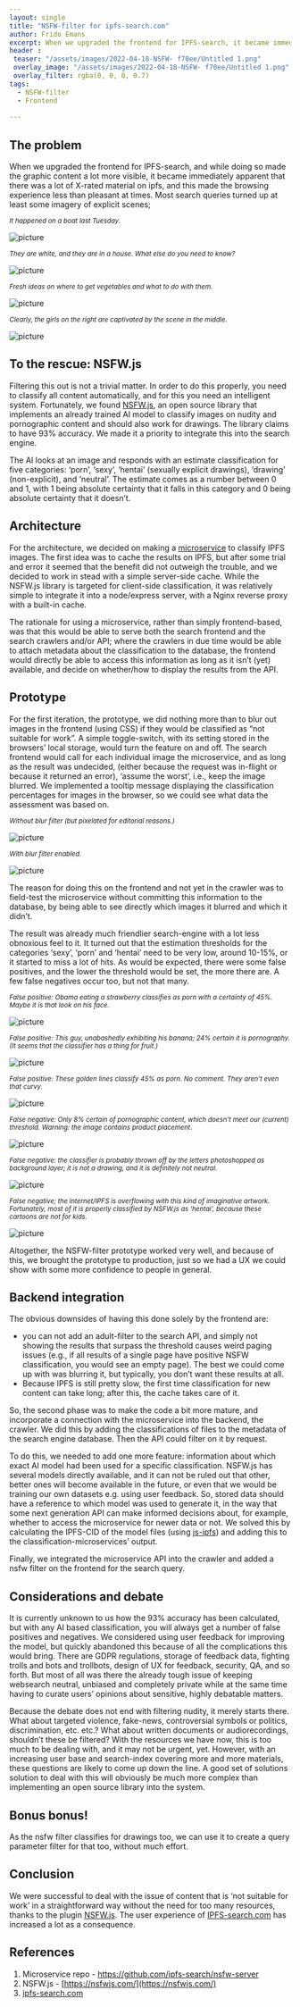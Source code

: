 ```yaml
---
layout: single
title: "NSFW-filter for ipfs-search.com"
author: Frido Emans
excerpt: When we upgraded the frontend for IPFS-search, it became immediately apparent that there was a lot of X-rated material on ipfs, and this made the browsing experience less than pleasant at times.
header :
 teaser: "/assets/images/2022-04-18-NSFW- f70ee/Untitled 1.png" 
 overlay_image: "/assets/images/2022-04-18-NSFW- f70ee/Untitled 1.png"
 overlay_filter: rgba(0, 0, 0, 0.7)
tags:
  - NSFW-filter
  - Frontend
  
---
```

## The problem

When we upgraded the frontend for IPFS-search, and while doing so made the graphic content a lot more visible, it became immediately apparent that there was a lot of X-rated material on ipfs, and this made the browsing experience less than pleasant at times. Most search queries turned up at least some imagery of explicit scenes;


<sub>*It happened on a boat last Tuesday.*</sub> 

<img src="/assets/images/2022-04-18-NSFW- f70ee/Untitled.png" alt="picture" />

<sub>*They are white, and they are in a house. What else do you need to know?*</sub>

<img src="/assets/images/2022-04-18-NSFW- f70ee/Untitled 1.png" alt="picture" />

<sub>*Fresh ideas on where to get vegetables and what to do with them.*</sub>

<img src="/assets/images/2022-04-18-NSFW- f70ee/Untitled 2.png" alt="picture" />

<sub>*Clearly, the girls on the right are captivated by the scene in the middle.*</sub> 

<img src="/assets/images/2022-04-18-NSFW- f70ee/Untitled 3.png" alt="picture" />


## To the rescue: NSFW.js

Filtering this out is not a trivial matter. In order to do this properly, you need to classify all content automatically, and for this you need an intelligent system. Fortunately, we found [NSFW.js](http://nsfwjs.com), an open source library that implements an already trained AI model to classify images on nudity and pornographic content and should also work for drawings. The library claims to have 93% accuracy. We made it a priority to integrate this into the search engine.

The AI looks at an image and responds with an estimate classification for five categories: ‘porn’, ‘sexy’, ‘hentai’ (sexually explicit drawings), ‘drawing’ (non-explicit), and ‘neutral’. The estimate comes as a number between 0 and 1, with 1 being absolute certainty that it falls in this category and 0 being absolute certainty that it doesn’t. 

## Architecture

For the architecture, we decided on making a [microservice](https://github.com/ipfs-search/nsfw-server) to classify IPFS images. The first idea was to cache the results on IPFS, but after some trial and error it seemed that the benefit did not outweigh the trouble, and we decided to work in stead with a simple server-side cache. While the NSFW.js library is targeted for client-side classification, it was relatively simple to integrate it into a node/express server, with a Nginx reverse proxy with a built-in cache. 

The rationale for using a microservice, rather than simply frontend-based, was that this would be able to serve both the search frontend and the search crawlers and/or API; where the crawlers in due time would be able to attach metadata about the classification to the database, the frontend would directly be able to access this information as long as it isn’t (yet) available, and decide on whether/how to display the results from the API. 

## Prototype

For the first iteration, the prototype, we did nothing more than to blur out images in the frontend (using CSS) if they would be classified as “not suitable for work”. A simple toggle-switch, with its setting stored in the browsers’ local storage, would turn the feature on and off. The search frontend would call for each individual image the microservice, and as long as the result was undecided, (either because the request was in-flight or because it returned an error), ‘assume the worst’, i.e., keep the image blurred. We implemented a tooltip message displaying the classification percentages for images in the browser, so we could see what data the assessment was based on.

<sub>*Without blur filter (but pixelated for editorial reasons.)*</sub>

<img src="/assets/images/2022-04-18-NSFW- f70ee/Untitled 4.png" alt="picture" />

<sub>*With blur filter enabled.*</sub>

<img src="/assets/images/2022-04-18-NSFW- f70ee/Untitled 5.png" alt="picture" />

The reason for doing this on the frontend and not yet in the crawler was to field-test the microservice without committing this information to the database, by being able to see directly which images it blurred and which it didn’t. 

The result was already much friendlier search-engine with a lot less obnoxious feel to it. It turned out that the estimation thresholds for the categories ‘sexy’, ‘porn’ and ‘hentai’ need to be very low, around 10-15%, or it started to miss a lot of hits. As would be expected, there were some false positives, and the lower the threshold would be set, the more there are. A few false negatives occur too, but not that many. 

<sub>*False positive: Obama eating a strawberry classifies as porn with a certainty of 45%. Maybe it is that look on his face.*</sub>

<img src="/assets/images/2022-04-18-NSFW- f70ee/Untitled 6.png" alt="picture" />

<sub>*False positive: This guy, unabashedly exhibiting his banana; 24% certain it is pornography. (It seems that the classifier has a thing for fruit.)*</sub>

<img src="/assets/images/2022-04-18-NSFW- f70ee/Untitled 7.png" alt="picture" />

<sub>*False positive: These golden lines classify 45% as porn. No comment. They aren’t even that curvy.*</sub>

<img src="/assets/images/2022-04-18-NSFW- f70ee/Untitled 8.png" alt="picture" />

<sub>*False negative: Only 8% certain of pornographic content, which doesn’t meet our (current) threshold. Warning: the image contains product placement.*</sub>

<img src="/assets/images/2022-04-18-NSFW- f70ee/Untitled 9.png" alt="picture" />

<sub>*False negative: the classifier is probably thrown off by the letters photoshopped as background layer; it is not a drawing, and it is definitely not neutral.*</sub>

<img src="/assets/images/2022-04-18-NSFW- f70ee/Untitled 10.png" alt="picture" />

<sub>*False negative; the internet/IPFS is overflowing with this kind of imaginative artwork. Fortunately, most of it is properly classified by NSFW.js as ‘hentai’, because these cartoons are not for kids.*</sub>

<img src="/assets/images/2022-04-18-NSFW- f70ee/Untitled 11.png" alt="picture" />

Altogether, the NSFW-filter prototype worked very well, and because of this, we brought the prototype to production, just so we had a UX we could show with some more confidence to people in general. 

## Backend integration

The obvious downsides of having this done solely by the frontend are:

- you can not add an adult-filter to the search API, and simply not showing the results that surpass the threshold causes weird paging issues (e.g., if all results of a single page have positive NSFW classification, you would see an empty page). The best we could come up with was blurring it, but typically, you don’t want these results at all.
- Because IPFS is still pretty slow, the first time classification for new content can take long; after this, the cache takes care of it.

So, the second phase was to make the code a bit more mature, and incorporate a connection with the microservice into the backend, the crawler. We did this by adding the classifications of files to the metadata of the search engine database. Then the API could filter on it by request. 

To do this, we needed to add one more feature: information about which exact AI model had been used for a specific classification. NSFW.js has several models directly available, and it can not be ruled out that other, better ones will become available in the future, or even that we would be training our own datasets e.g. using user feedback. 
So, stored data should have a reference to which model was used to generate it, in the way that some next generation API can make informed decisions about, for example, whether to access the microservice for newer data or not. We solved this by calculating the IPFS-CID of the model files (using [js-ipfs](https://github.com/ipfs/js-ipfs/tree/master/docs)) and adding this to the classification-microservices’ output. 

Finally, we integrated the microservice API into the crawler and added a nsfw filter on the frontend for the search query. 

## Considerations and debate

It is currently unknown to us how the 93% accuracy has been calculated, but with any AI based classification, you will always get a number of false positives and negatives. We considered using user feedback for improving the model, but quickly abandoned this because of all the complications this would bring. There are GDPR regulations, storage of feedback data, fighting trolls and bots and trollbots, design of UX for feedback, security, QA, and so forth. But most of all was there the already tough issue of keeping websearch neutral, unbiased and completely private while at the same time having to curate users’ opinions about sensitive, highly debatable matters. 

Because the debate does not end with filtering nudity, it merely starts there. What about targeted violence, fake-news, controversial symbols or politics, discrimination, etc. etc.? What about written documents or audiorecordings, shouldn’t these be filtered? With the resources we have now, this is too much to be dealing with, and it may not be urgent, yet. However, with an increasing user base and search-index covering more and more materials, these questions are likely to come up down the line. A good set of solutions solution to deal with this will obviously be much more complex than implementing an open source library into the system. 

## Bonus bonus!

As the nsfw filter classifies for drawings too, we can use it to create a query parameter filter for that too, without much effort.  

## Conclusion

We were successful to deal with the issue of content that is ‘not suitable for work’ in a straightforward way without the need for too many resources, thanks to the plugin [NSFW.js](https://nsfwjs.com/). The user experience of [IPFS-search.com](http://IPFS-search.com) has increased a lot as a consequence.

## References

1. Microservice repo - https://github.com/ipfs-search/nsfw-server
2. NSFW.js - [https://nsfwjs.com/](https://nsfwjs.com/)
3. [ipfs-search.com](https://ipfs-search.com/)
